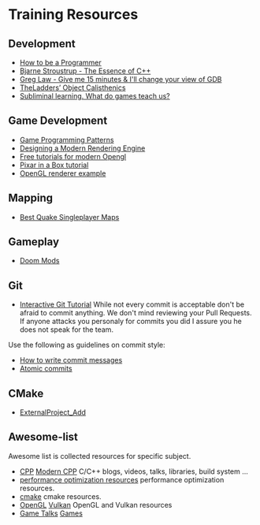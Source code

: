 # Training Resources

## Development
- [How to be a Programmer](https://github.com/braydie/HowToBeAProgrammer)
- [Bjarne Stroustrup - The Essence of C++](https://www.youtube.com/watch?v=86xWVb4XIyE)
- [Greg Law - Give me 15 minutes & I'll change your view of GDB](https://www.youtube.com/watch?v=PorfLSr3DDI)
- [TheLadders’ Object Calisthenics](https://github.com/TheLadders/object-calisthenics)
- [Subliminal learning. What do games teach us?](https://repositorio.grial.eu/bitstream/grial/944/1/hcii17Subliminal.pdf)
## Game Development
- [Game Programming Patterns](http://gameprogrammingpatterns.com/contents.html)
- [Designing a Modern Rendering Engine](https://www.cg.tuwien.ac.at/research/publications/2007/bauchinger-2007-mre/bauchinger-2007-mre-Thesis.pdf)
- [Free tutorials for modern Opengl](http://www.opengl-tutorial.org/beginners-tutorials/tutorial-3-matrices/)
- [Pixar in a Box tutorial](https://www.khanacademy.org/partner-content/pixar/start/introduction/a/users-guide)
- [OpenGL renderer example](https://github.com/ssloy/tinyrenderer/wiki)

## Mapping
- [Best Quake Singleplayer Maps](https://www.youtube.com/watch?v=vn6eQqWZ2Ls&index=1&list=PLjQ9OsIZYzBsp8ssb74Lp0wn4qsOuUiBC)

## Gameplay
- [Doom Mods](https://www.youtube.com/watch?v=r0Sswjs6v4A&list=PLrQnnXQh0V2e53QZ4yRpsjA8ebLYm89Ps&index=1)

## Git
- [Interactive Git Tutorial](https://try.github.io/levels/1/challenges/1)
While not every commit is acceptable don't be afraid to commit anything. We don't mind reviewing your Pull Requests. If anyone attacks you personaly for commits you did I assure you he does not speak for the team.

Use the following as guidelines on commit style:
- [How to write commit messages](http://chris.beams.io/posts/git-commit/)
- [Atomic commits](http://seesparkbox.com/foundry/atomic_commits_with_git)

## CMake
- [ExternalProject_Add](https://gist.github.com/greenjava/463c7e65ee472c285047)

## Awesome-list
Awesome list is collected resources for specific subject.
- [CPP](https://github.com/fffaraz/awesome-cpp) [Modern CPP](https://github.com/rigtorp/awesome-modern-cpp) C/C++ blogs, videos, talks, libraries, build system ...
- [performance optimization resources](https://github.com/fenbf/AwesomePerfCpp) performance optimization resources.
- [cmake](https://github.com/onqtam/awesome-cmake) cmake resources.
- [OpenGL](https://github.com/eug/awesome-opengl) [Vulkan](https://github.com/vinjn/awesome-vulkan) OpenGL and Vulkan resources 
- [Game Talks](https://github.com/hzoo/awesome-gametalks) [Games](https://github.com/leereilly/games)
